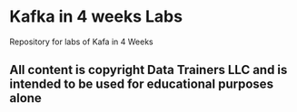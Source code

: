 # Kafka in 4 weeks Labs
Repository for labs of Kafa in 4 Weeks

## All content is copyright Data Trainers LLC and is intended to be used for educational purposes alone
